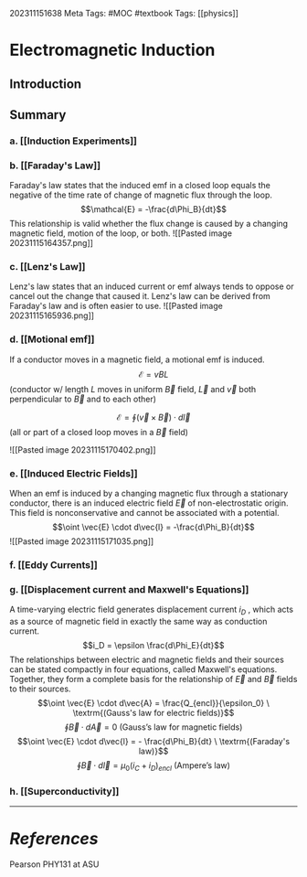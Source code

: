 202311151638
Meta Tags: #MOC #textbook 
Tags: [[physics]]

# Electromagnetic Induction

## Introduction

## Summary

### a. [[Induction Experiments]]
### b. [[Faraday's Law]]

Faraday's law states that the induced emf in a closed loop equals the negative of the time rate of change of magnetic flux through the loop.
$$\mathcal{E} = -\frac{d\Phi_B}{dt}$$
This relationship is valid whether the flux change is caused by a changing magnetic field, motion of the loop, or both.
![[Pasted image 20231115164357.png]]

### c. [[Lenz's Law]]

Lenz's law states that an induced current or emf always tends to oppose or cancel out the change that caused it. Lenz's law can be derived from Faraday's law and is often easier to use.
![[Pasted image 20231115165936.png]]

### d. [[Motional emf]]

If a conductor moves in a magnetic field, a motional emf is induced.
$$\mathcal{E} = vBL$$
(conductor w/ length $L$ moves in uniform $\vec{B}$ field, $\vec{L}$ and $\vec{v}$ both perpendicular to $\vec{B}$ and to each other)

$$\mathcal{E} = \oint (\vec{v} \times \vec{B}) \cdot d\vec{l}$$
(all or part of a closed loop moves in a $\vec{B}$ field)

![[Pasted image 20231115170402.png]]


### e. [[Induced Electric Fields]]

When an emf is induced by a changing magnetic flux through a stationary conductor, there is an induced electric field $\vec{E}$ of non-electrostatic origin. This field is nonconservative and cannot be associated with a potential.
$$\oint \vec{E} \cdot d\vec{l} = -\frac{d\Phi_B}{dt}$$
![[Pasted image 20231115171035.png]]


### f. [[Eddy Currents]]


### g. [[Displacement current and Maxwell's Equations]]

A time-varying electric field generates displacement current $i_D$ , which acts as a source of magnetic field in exactly the same way as conduction current. 
$$i_D = \epsilon \frac{d\Phi_E}{dt}$$
The relationships between electric and magnetic fields and their sources can be stated compactly in four equations, called Maxwell's equations. Together, they form a complete basis for the relationship of $\vec{E}$ and $\vec{B}$ fields to their sources.
$$\oint \vec{E} \cdot d\vec{A} = \frac{Q_{encl}}{\epsilon_0} \ \textrm{(Gauss's law for electric fields)}$$
$$\oint \vec{B} \cdot d\vec{A} = 0 \ \textrm{(Gauss's law for magnetic fields)}$$
$$\oint \vec{E} \cdot d\vec{l} = - \frac{d\Phi_B}{dt} \ \textrm{(Faraday's law)}$$
$$\oint \vec{B} \cdot d\vec{l} = \mu_0 (i_C+i_D)_{encl} \ \textrm{(Ampere's law)}$$

### h. [[Superconductivity]]


---
# *References*

Pearson PHY131 at ASU